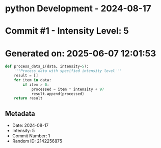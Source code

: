 ﻿# python Development - 2024-08-17
# Commit #1 - Intensity Level: 5
# Generated on: 2025-06-07 12:01:53
```python
def process_data_1(data, intensity=5):
    '''Process data with specified intensity level'''
    result = []
    for item in data:
        if item > 0:
            processed = item * intensity + 97
            result.append(processed)
    return result
```
## Metadata
- Date: 2024-08-17
- Intensity: 5
- Commit Number: 1
- Random ID: 2142256875
